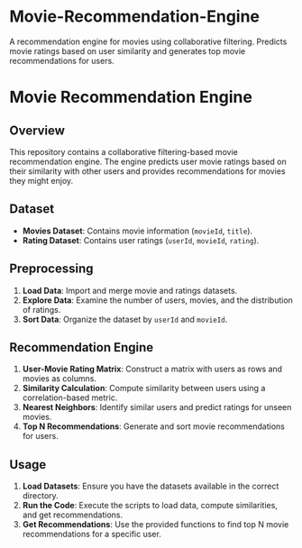 # Movie-Recommendation-Engine
A recommendation engine for movies using collaborative filtering. Predicts movie ratings based on user similarity and generates top movie recommendations for users.

# Movie Recommendation Engine

## Overview
This repository contains a collaborative filtering-based movie recommendation engine. The engine predicts user movie ratings based on their similarity with other users and provides recommendations for movies they might enjoy.

## Dataset
- **Movies Dataset**: Contains movie information (`movieId`, `title`).
- **Rating Dataset**: Contains user ratings (`userId`, `movieId`, `rating`).

## Preprocessing
1. **Load Data**: Import and merge movie and ratings datasets.
2. **Explore Data**: Examine the number of users, movies, and the distribution of ratings.
3. **Sort Data**: Organize the dataset by `userId` and `movieId`.

## Recommendation Engine
1. **User-Movie Rating Matrix**: Construct a matrix with users as rows and movies as columns.
2. **Similarity Calculation**: Compute similarity between users using a correlation-based metric.
3. **Nearest Neighbors**: Identify similar users and predict ratings for unseen movies.
4. **Top N Recommendations**: Generate and sort movie recommendations for users.

## Usage
1. **Load Datasets**: Ensure you have the datasets available in the correct directory.
2. **Run the Code**: Execute the scripts to load data, compute similarities, and get recommendations.
3. **Get Recommendations**: Use the provided functions to find top N movie recommendations for a specific user.
